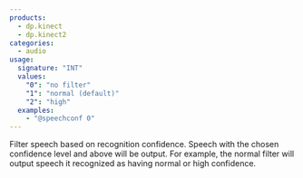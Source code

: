 ```yaml
---
products:
  - dp.kinect
  - dp.kinect2
categories:
  - audio
usage:
  signature: "INT"
  values:
    "0": "no filter"
    "1": "normal (default)"
    "2": "high"
  examples:
    - "@speechconf 0"
---
```


Filter speech based on recognition confidence. Speech with the
chosen confidence level and above will be output. For example,
the normal filter will output speech it recognized as having
normal or high confidence.
